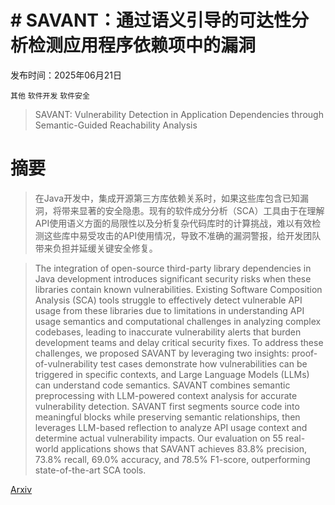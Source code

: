 # # SAVANT：通过语义引导的可达性分析检测应用程序依赖项中的漏洞

发布时间：2025年06月21日

`其他` `软件开发` `软件安全`

> SAVANT: Vulnerability Detection in Application Dependencies through Semantic-Guided Reachability Analysis

# 摘要

> 在Java开发中，集成开源第三方库依赖关系时，如果这些库包含已知漏洞，将带来显著的安全隐患。现有的软件成分分析（SCA）工具由于在理解API使用语义方面的局限性以及分析复杂代码库时的计算挑战，难以有效检测这些库中易受攻击的API使用情况，导致不准确的漏洞警报，给开发团队带来负担并延缓关键安全修复。

> The integration of open-source third-party library dependencies in Java development introduces significant security risks when these libraries contain known vulnerabilities. Existing Software Composition Analysis (SCA) tools struggle to effectively detect vulnerable API usage from these libraries due to limitations in understanding API usage semantics and computational challenges in analyzing complex codebases, leading to inaccurate vulnerability alerts that burden development teams and delay critical security fixes.
  To address these challenges, we proposed SAVANT by leveraging two insights: proof-of-vulnerability test cases demonstrate how vulnerabilities can be triggered in specific contexts, and Large Language Models (LLMs) can understand code semantics. SAVANT combines semantic preprocessing with LLM-powered context analysis for accurate vulnerability detection. SAVANT first segments source code into meaningful blocks while preserving semantic relationships, then leverages LLM-based reflection to analyze API usage context and determine actual vulnerability impacts. Our evaluation on 55 real-world applications shows that SAVANT achieves 83.8% precision, 73.8% recall, 69.0% accuracy, and 78.5% F1-score, outperforming state-of-the-art SCA tools.

[Arxiv](https://arxiv.org/abs/2506.17798)